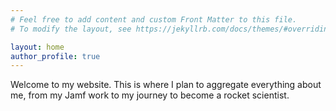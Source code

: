 ```yaml
---
# Feel free to add content and custom Front Matter to this file.
# To modify the layout, see https://jekyllrb.com/docs/themes/#overriding-theme-defaults

layout: home
author_profile: true
---
```


Welcome to my website. This is where I plan to aggregate everything about me, from my Jamf work to my journey to become a rocket scientist.
